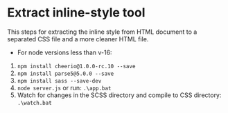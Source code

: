 # Extract inline-style tool

This steps for extracting the inline style from HTML document to a separated CSS file and a more cleaner HTML file.

* For node versions less than v-16:

1. `npm install cheerio@1.0.0-rc.10 --save` 
2. `npm install parse5@5.0.0 --save`
3. `npm install sass --save-dev`
4. `node server.js` or run: `.\app.bat`
5. Watch for changes in the SCSS directory and compile to CSS directory:  `.\watch.bat`

